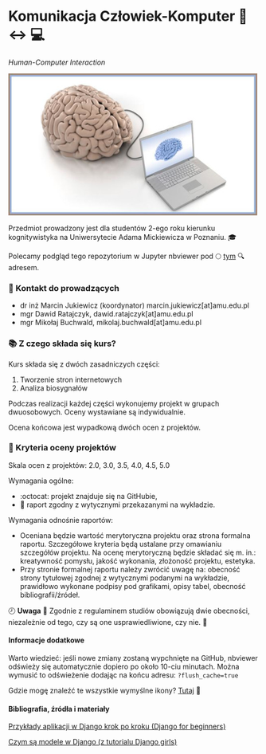 # Komunikacja Człowiek-Komputer :walking: :left_right_arrow: :computer:

*Human-Computer Interaction*

![BCI](images/bci.jpg)

Przedmiot prowadzony jest dla studentów 2-ego roku kierunku kognitywistyka na Uniwersytecie Adama Mickiewicza w Poznaniu. :mortar_board:

Polecamy podgląd tego repozytorium w Jupyter nbviewer pod :full_moon: [tym](https://nbviewer.jupyter.org/github/mikbuch/hci/tree/master/) :mag: adresem.

### :e-mail: Kontakt do prowadzących

 * dr inż Marcin Jukiewicz (koordynator) marcin.jukiewicz[at]amu.edu.pl
 * mgr Dawid Ratajczyk, dawid.ratajczyk[at]amu.edu.pl
 * mgr Mikołaj Buchwald, mikolaj.buchwald[at]amu.edu.pl

### :books: Z czego składa się kurs?

Kurs składa się z dwóch zasadniczych części:
 1. Tworzenie stron internetowych
 2. Analiza biosygnałów

Podczas realizacji każdej części wykonujemy projekt w grupach dwuosobowych. Oceny wystawiane są indywidualnie.

Ocena końcowa jest wypadkową dwóch ocen z projektów.

###  :scroll: Kryteria oceny projektów

Skala ocen z projektów: 2.0, 3.0, 3.5, 4.0, 4.5, 5.0

Wymagania ogólne:
 * :octocat: projekt znajduje się na GitHubie,
 * :page_with_curl: raport zgodny z wytycznymi przekazanymi na wykładzie.

Wymagania odnośnie raportów:

 * Oceniana będzie wartość merytoryczna projektu oraz strona formalna raportu. Szczegółowe kryteria będą ustalane przy omawianiu szczegółów projektu. Na ocenę merytoryczną będzie składać się m. in.:
    kreatywność pomysłu, 
    jakość wykonania, 
    złożoność projektu, 
    estetyka. 
 * Przy stronie formalnej raportu należy zwrócić uwagę na: 
    obecność strony tytułowej zgodnej z wytycznymi podanymi na wykładzie,
    prawidłowo wykonane podpisy pod grafikami, 
    opisy tabel,
    obecność bibliografii/źródeł. 

:clock8: **Uwaga** :office: Zgodnie z regulaminem studiów obowiązują dwie obecności, niezależnie od tego, czy są one usprawiedliwione, czy nie. :blue_book:

#### Informacje dodatkowe

Warto wiedzieć: jeśli nowe zmiany zostaną wypchnięte na GitHub, nbviewer odświeży się automatycznie dopiero po około 10-ciu minutach. Można wymusić to odświeżenie dodając na końcu adresu: `?flush_cache=true`

Gdzie mogę znaleźć te wszystkie wymyślne ikony? [Tutaj](https://gist.github.com/rxaviers/7360908)  :link:

#### Bibliografia, źródła i materiały

[Przykłady aplikacji w Django krok po kroku (Django for beginners)](https://github.com/wsvincent/djangoforbeginners)

[Czym są modele w Django (z tutorialu Django girls)](https://tutorial.djangogirls.org/en/django_models/)
